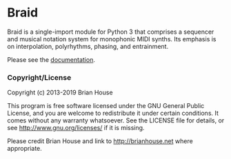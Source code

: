 Braid
=====

Braid is a single-import module for Python 3 that comprises a sequencer and musical notation system for monophonic MIDI synths. Its emphasis is on interpolation, polyrhythms, phasing, and entrainment. 

Please see the [documentation](https://braid.live/).


### Copyright/License

Copyright (c) 2013-2019 Brian House

This program is free software licensed under the GNU General Public License, and you are welcome to redistribute it under certain conditions. It comes without any warranty whatsoever. See the LICENSE file for details, or see <http://www.gnu.org/licenses/> if it is missing.

Please credit Brian House and link to http://brianhouse.net where appropriate.

